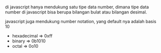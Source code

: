 di javascript hanya mendukung satu tipe data number, dimana tipe data number di javascript bisa berupa bilangan bulat atau bilangan desimal. 

javascript juga mendukung number notation, yang default nya adalah basis 10

- hexadecimal => 0xff
- binary => 0b1010
- octal => 0o10